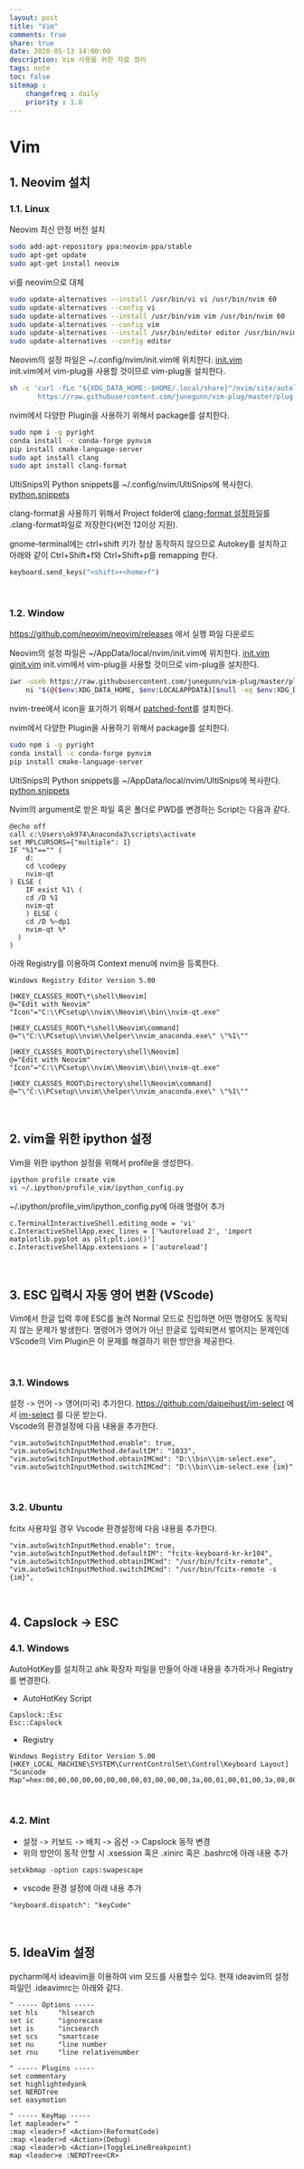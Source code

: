 ```yaml
---
layout: post
title: "Vim"
comments: true
share: true
date: 2020-05-13 14:00:00
description: Vim 사용을 위한 자료 정리
tags: note
toc: false
sitemap :
    changefreq : daily
    priority : 1.0
---
```


# Vim

## 1. Neovim 설치

### 1.1. Linux

Neovim 최신 안정 버전 설치
```sh
sudo add-apt-repository ppa:neovim-ppa/stable
sudo apt-get update
sudo apt-get install neovim
```

vi를 neovim으로 대체

```sh
sudo update-alternatives --install /usr/bin/vi vi /usr/bin/nvim 60
sudo update-alternatives --config vi 
sudo update-alternatives --install /usr/bin/vim vim /usr/bin/nvim 60 
sudo update-alternatives --config vim 
sudo update-alternatives --install /usr/bin/editor editor /usr/bin/nvim 60
sudo update-alternatives --config editor
```

Neovim의 설정 파일은 ~/.config/nvim/init.vim에 위치한다. [init.vim](/assets/data/vim/linux/init.vim)  
init.vim에서 vim-plug을 사용할 것이므로 vim-plug을 설치한다.

```bash
sh -c 'curl -fLo "${XDG_DATA_HOME:-$HOME/.local/share}"/nvim/site/autoload/plug.vim --create-dirs \
       https://raw.githubusercontent.com/junegunn/vim-plug/master/plug.vim'
```

nvim에서 다양한 Plugin을 사용하기 위해서 package를 설치한다.

```bash
sudo npm i -g pyright
conda install -c conda-forge pynvim
pip install cmake-language-server
sudo apt install clang
sudo apt install clang-format
```
  
UltiSnips의 Python snippets를 ~/.config/nvim/UltiSnips에 복사한다. [python.snippets](/assets/data/vim/python.snippets)  
  
clang-format을 사용하기 위해서 Project folder에 [clang-format 설정파일](/assets/data/vim/clang-format)를 .clang-format파일로 저장한다(버전 12이상 지원).
  
gnome-terminal에는 ctrl+shift 키가 정상 동작하지 않으므로 Autokey를 설치하고 아래와 같이 Ctrl+Shift+f와 Ctrl+Shift+p를 remapping 한다.

``` python
keyboard.send_keys("<shift>+<home>f")
```


<br>

### 1.2. Window

https://github.com/neovim/neovim/releases 에서 실행 파일 다운로드

Neovim의 설정 파일은 ~/AppData/local/nvim/init.vim에 위치한다. [init.vim](/assets/data/vim/windows/init.vim) [ginit.vim](/assets/data/vim/windows/ginit.vim)
init.vim에서 vim-plug을 사용할 것이므로 vim-plug을 설치한다.
  
```bash
iwr -useb https://raw.githubusercontent.com/junegunn/vim-plug/master/plug.vim |`
    ni "$(@($env:XDG_DATA_HOME, $env:LOCALAPPDATA)[$null -eq $env:XDG_DATA_HOME])/nvim-data/site/autoload/plug.vim" -Force
```
  
nvim-tree에서 icon을 표기하기 위해서 [patched-font](https://www.nerdfonts.com)를 설치한다.
  
nvim에서 다양한 Plugin을 사용하기 위해서 package를 설치한다.

```bash
sudo npm i -g pyright
conda install -c conda-forge pynvim
pip install cmake-language-server
```

UltiSnips의 Python snippets를 ~/AppData/local/nvim/UltiSnips에 복사한다. [python.snippets](/assets/data/vim/python.snippets)  

Nvim의 argument로 받은 파일 혹은 폴더로 PWD를 변경하는 Script는 다음과 같다.

```batch
@echo off
call c:\Users\ok974\Anaconda3\scripts\activate
set MPLCURSORS={"multiple": 1}
IF "%1"=="" (
    d:
    cd \codepy
    nvim-qt
) ELSE (
    IF exist %1\ (
    cd /D %1
    nvim-qt
    ) ELSE (
	cd /D %~dp1
    nvim-qt %*
  )
)
```
  
아래 Registry를 이용하여 Context menu에 nvim을 등록한다.

```
Windows Registry Editor Version 5.00

[HKEY_CLASSES_ROOT\*\shell\Neovim]
@="Edit with Neovim"
"Icon"="C:\\PCsetup\\nvim\\Neovim\\bin\\nvim-qt.exe"

[HKEY_CLASSES_ROOT\*\shell\Neovim\command]
@="\"C:\\PCsetup\\nvim\\helper\\nvim_anaconda.exe\" \"%1\""

[HKEY_CLASSES_ROOT\Directory\shell\Neovim]
@="Edit with Neovim"
"Icon"="C:\\PCsetup\\nvim\\Neovim\\bin\\nvim-qt.exe"

[HKEY_CLASSES_ROOT\Directory\shell\Neovim\command]
@="\"C:\\PCsetup\\nvim\\helper\\nvim_anaconda.exe\" \"%1\""
```

<br>

## 2. vim을 위한 ipython 설정

Vim을 위한 ipython 설정을 위해서 profile을 생성한다.

```bash
ipython profile create vim
vi ~/.ipython/profile_vim/ipython_config.py
```

~/.ipython/profile_vim/ipython_config.py에 아래 명령어 추가

```
c.TerminalInteractiveShell.editing_mode = 'vi'
c.InteractiveShellApp.exec_lines = ['%autoreload 2', 'import matplotlib.pyplot as plt;plt.ion()']
c.InteractiveShellApp.extensions = ['autoreload']
```

<br>

## 3. ESC 입력시 자동 영어 변환 (VScode)

Vim에서 한글 입력 후에 ESC를 눌려 Normal 모드로 진입하면 어떤 명령어도 동작되지 않는 문제가 발생한다. 명령어가 영어가 아닌 한글로 입력되면서 벌어지는 문제인데 VScode의 Vim Plugin은 이 문제를 해결하기 위한 방안을 제공한다.

<br>

### 3.1. Windows

설정 -> 언어 -> 영어(미국) 추가한다.
https://github.com/daipeihust/im-select 에서 [im-select](/assets/data/vim/im-select.zip) 를 다운 받는다.  
Vscode의 환경설정에 다음 내용을 추가한다.

```
"vim.autoSwitchInputMethod.enable": true,
"vim.autoSwitchInputMethod.defaultIM": "1033",
"vim.autoSwitchInputMethod.obtainIMCmd": "D:\\bin\\im-select.exe",
"vim.autoSwitchInputMethod.switchIMCmd": "D:\\bin\\im-select.exe {im}"
```

<br>

### 3.2. Ubuntu

fcitx 사용자일 경우 Vscode 환경설정에 다음 내용을 추가한다.

```
"vim.autoSwitchInputMethod.enable": true,
"vim.autoSwitchInputMethod.defaultIM": "fcitx-keyboard-kr-kr104",
"vim.autoSwitchInputMethod.obtainIMCmd": "/usr/bin/fcitx-remote",
"vim.autoSwitchInputMethod.switchIMCmd": "/usr/bin/fcitx-remote -s {im}",
```

<br>

## 4. Capslock -> ESC

### 4.1. Windows
AutoHotKey를 설치하고 ahk 확장자 파일을 만들어 아래 내용을 추가하거나 Registry를 변경한다.

- AutoHotKey Script

```
Capslock::Esc
Esc::Capslock
```

- Registry

```
Windows Registry Editor Version 5.00
[HKEY_LOCAL_MACHINE\SYSTEM\CurrentControlSet\Control\Keyboard Layout]
"Scancode Map"=hex:00,00,00,00,00,00,00,00,03,00,00,00,3a,00,01,00,01,00,3a,00,00,00,00,00
```

<br>

### 4.2. Mint

- 설정 -> 키보드 -> 배치 -> 옵션 -> Capslock 동작 변경
- 위의 방안이 동작 안할 시 .xsession 혹은 .xinirc 혹은 .bashrc에 아래 내용 추가

```
setxkbmap -option caps:swapescape
```

- vscode 환경 설정에 아래 내용 추가

```
"keyboard.dispatch": "keyCode"
```

<br>

## 5. IdeaVim 설정

pycharm에서 ideavim을 이용하여 vim 모드를 사용할수 있다. 현재 ideavim의 설정 파일인 .ideavimrc는 아래와 같다.

```
" ----- Options -----
set hls     "hlsearch
set ic      "ignorecase
set is      "incsearch
set scs     "smartcase
set nu      "line number
set rnu     "line relativenumber

" ----- Plugins -----
set commentary
set highlightedyank
set NERDTree
set easymotion

" ----- KeyMap -----
let mapleader=" "
:map <leader>f <Action>(ReformatCode)
:map <leader>d <Action>(Debug)
:map <leader>b <Action>(ToggleLineBreakpoint)
map <leader>e :NERDTree<CR>
```